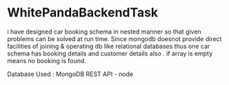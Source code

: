 # WhitePandaBackendTask

i have designed car booking schema in nested manner so that given problems can be solved at run time.
Since mongodb doesnot provide direct facilities of joining & operating db like relational databases thus one car schema has booking details and 
customer details also .
if array is empty means no booking is found.

Database Used : MongoDB
REST API - node
